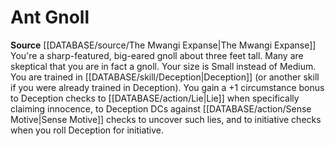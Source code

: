 ﻿---
id: '166'
name: Ant Gnoll
rarity: Common
source: '[[DATABASE/source/The Mwangi Expanse|The Mwangi Expanse]]'
type: Heritage

---
# Ant Gnoll

**Source** [[DATABASE/source/The Mwangi Expanse|The Mwangi Expanse]] 
You're a sharp-featured, big-eared gnoll about three feet tall. Many are skeptical that you are in fact a gnoll. Your size is Small instead of Medium. You are trained in [[DATABASE/skill/Deception|Deception]] (or another skill if you were already trained in Deception). You gain a +1 circumstance bonus to Deception checks to [[DATABASE/action/Lie|Lie]] when specifically claiming innocence, to Deception DCs against [[DATABASE/action/Sense Motive|Sense Motive]] checks to uncover such lies, and to initiative checks when you roll Deception for initiative.